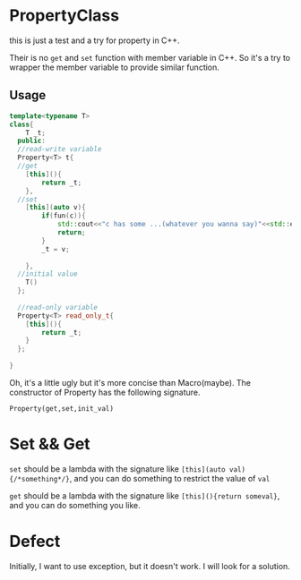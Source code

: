 # PropertyClass

this is just a test and a try for property in C++.

Their is no `get` and `set` function with member variable in C++. So it's a try to wrapper the member variable to provide similar function.



## Usage

```c++
template<typename T>
class{
    T _t;
  public:
  //read-write variable
  Property<T> t{
  //get
    [this](){
        return _t;
    },
  //set
    [this](auto v){
        if(fun(c)){
            std::cout<<"c has some ...(whatever you wanna say)"<<std::endl;
        	return;
        }
      	_t = v;
      
    },
  //initial value
    T()
  };
  
  //read-only variable
  Property<T> read_only_t{
    [this](){
        return _t;
    }  
  };
  
}
```

Oh, it's a little ugly but it's more concise than Macro(maybe). The constructor of Property has the following signature.

`Property(get,set,init_val)`



# Set && Get

`set` should be a lambda with the signature like `[this](auto val){/*something*/}`, and you can do something to restrict the value of `val`

`get` should be a lambda with the signature like `[this](){return someval}`, and you can do something you like.



# Defect

Initially, I want to use exception, but it doesn't work. I will look for a solution.